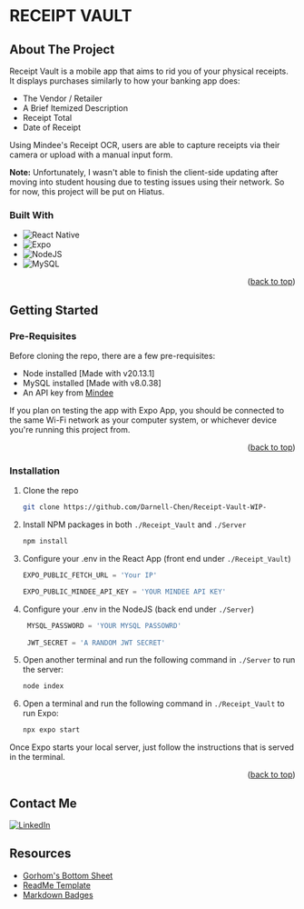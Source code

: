 # RECEIPT VAULT

## About The Project

Receipt Vault is a mobile app that aims to rid you of your physical receipts.
It displays purchases similarly to how your banking app does:

- The Vendor / Retailer
- A Brief Itemized Description
- Receipt Total
- Date of Receipt

Using Mindee's Receipt OCR, users are able to capture receipts via their camera or upload with a manual input form.

**Note:** Unfortunately, I wasn't able to finish the client-side updating after moving into student housing due to testing issues using their network. So for now, this project will be put on Hiatus.


### Built With

* ![React Native](https://img.shields.io/badge/react_native-%2320232a.svg?style=for-the-badge&logo=react&logoColor=%2361DAFB)
* ![Expo](https://img.shields.io/badge/expo-1C1E24?style=for-the-badge&logo=expo&logoColor=#D04A37)
* ![NodeJS](https://img.shields.io/badge/node.js-6DA55F?style=for-the-badge&logo=node.js&logoColor=white)
* ![MySQL](https://img.shields.io/badge/mysql-4479A1.svg?style=for-the-badge&logo=mysql&logoColor=white)

<p align="right">(<a href="#readme-top">back to top</a>)</p>



<!-- GETTING STARTED -->
## Getting Started

### Pre-Requisites
Before cloning the repo, there are a few pre-requisites:
- Node installed [Made with v20.13.1]
- MySQL installed [Made with v8.0.38]
- An API key from [Mindee](https://www.mindee.com/)

If you plan on testing the app with Expo App, you should be connected to the same Wi-Fi network as your computer system, or whichever device you're running this project from.

<p align="right">(<a href="#readme-top">back to top</a>)</p>


### Installation 
1. Clone the repo
   ```sh
   git clone https://github.com/Darnell-Chen/Receipt-Vault-WIP-
   ```
2. Install NPM packages in both `./Receipt_Vault` and `./Server`
   ```sh
   npm install
   ```
3. Configure your .env in the React App (front end under `./Receipt_Vault`)
   ```js
   EXPO_PUBLIC_FETCH_URL = 'Your IP'

   EXPO_PUBLIC_MINDEE_API_KEY = 'YOUR MINDEE API KEY'
   ```
4. Configure your .env in the NodeJS (back end under `./Server`)
   ```js
    MYSQL_PASSWORD = 'YOUR MYSQL PASSOWRD'
    
    JWT_SECRET = 'A RANDOM JWT SECRET'
   ```
5. Open another terminal and run the following command in `./Server` to run the server:
   ```sh
   node index
   ```
6. Open a terminal and run the following command in `./Receipt_Vault` to run Expo:
   ```sh
   npx expo start
   ```


Once Expo starts your local server, just follow the instructions that is served in the terminal.

<p align="right">(<a href="#readme-top">back to top</a>)</p>

## Contact Me
[![LinkedIn](https://img.shields.io/badge/linkedin-%230077B5.svg?style=for-the-badge&logo=linkedin&logoColor=white)](https://www.linkedin.com/in/darnell-chen/)

## Resources

* [Gorhom's Bottom Sheet](https://github.com/gorhom/react-native-bottom-sheet)
* [ReadMe Template](https://github.com/othneildrew/Best-README-Template/blob/main/README.md)
* [Markdown Badges](https://github.com/Ileriayo/markdown-badges)
